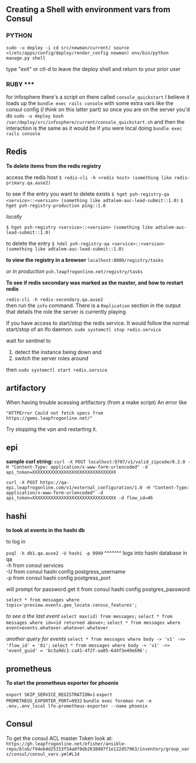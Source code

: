 ---
---
## Creating a Shell with environment vars from Consul
### PYTHON

`sudo -u deploy -i
cd src/newman/current/
source <(/etc/apps/config/deploy/render_config newman)
env/bin/python manage.py shell`

type "exit" or ctl-d to leave the deploy shell and return to your prior user

###  RUBY ***

for infosphere
there's a script on there called `console_quickstart`
I believe it loads up the `bundle exec rails console` with some extra vars like the consul config (_I think_ on this latter part)
so once you are on the server you'd do `sudo -u deploy bash /var/deploy/src/infosphere/current/console_quickstart.sh`
and then the interaction is the same as it would be if you were local doing `bundle exec rails console`



## Redis

**To delete items from the redis registry**

access the redis host
`$ redis-cli -h <redis host> (something like redis-primary.qa.ause2)`

to see if the entry you want to delete exists
`$ hget psh-registry-qa <service>::<version> (something like adtalem-auc-lead-submit::1.0)`
`$ hget psh-registry-production ping::1.0`

*locally*

`$ hget psh-registry <service>::<version> (something like adtalem-auc-lead-submit::1.0)`

to delete the entry
`$ hdel psh-registry-qa <service>::<version> (something like adtalem-auc-lead-submit::1.0)`

**to view the registry in a browser**
`localhost:8000/registry/tasks`

*or in production*
`psh.leapfrogonline.net/registry/tasks`

**To see if redis secondary was marked as the master, and how to restart redis**

`redis-cli -h redis-secondary.qa.ause2`  
then run the `info` command. 
There is a `Replication` section in the output that details the role the server is currently playing

If you have access to start/stop the redis service. It would follow the normal start/stop of an lfo daemon.
`sudo systemctl stop redis.service`

wait for sentinel to
 
1. detect the instance being down and 
2. switch the server roles around

then 
`sudo systemctl start redis.service`

## artifactory

When having trouble acessing artifactory (from a make script) An error like

`"HTTPError Could not fetch specs from https://gems.leapfrogonline.net/"`

Try stopping the vpn and restarting it.


## epi
**sample curl string:**
`curl -X POST localhost:9707/v1/valid_zipcode/0.2.0 -H "Content-Type: application/x-www-form-urlencoded" -d api_token=XXXXXXXXXXXXXXXXXXXXXXXXXXXXXXXX`

`curl -X POST https://qa-epi.leapfrogonline.com/v1/external_configuration/1.0 -H "Content-Type: application/x-www-form-urlencoded" -d api_token=XXXXXXXXXXXXXXXXXXXXXXXXXXXXXXXX -d flow_id=46`

## hashi

**to look at events in the hashi db**

to log in

`psql -h db1.qa.ause2 -U hashi -p 9999`
^^^^^^^ logs into hashi database in qa  
-h from consul services  
-U from consul hashi config postgress_username  
-p from consul hashi config postgress\_port  

will prompt for password get it from
consul hashi config postgres\_password

`select * from messages where topic='preview.events.geo_locate.census_features';`

*to see a the last event*
`select max(id) from messages;`
`select * from messages where id=<id returned above>;`
`select * from messages where event=events.whatever.whatever.whatever`

*another query for events*
`select * from messages where body -> 'v1' ->> 'flow_id' = '81';`
`select * from messages where body -> 'v1' ->> 'event_guid' = 'bc3a9dc1-ca41-4f2f-aa05-6d4f3e49e696';`


## prometheus
**To start the prometheus exporter for phoenix**

`export SKIP_SERVICE_REGISTRATION=1`
`export PROMETHEUS_EXPORTER_PORT=9932`
`bundle exec foreman run -e .env,.env_local lfo-prometheus-exporter --name phoenix`

## Consul
To get the consul ACL master Token look at:
`https://gh.leapfrogonline.net/efisher/ansible-repo/blob/f94eb4d25153f54a0f0db2638407f1e122d57963/inventory/group_vars/consul/consul_vars.yml#L14`
